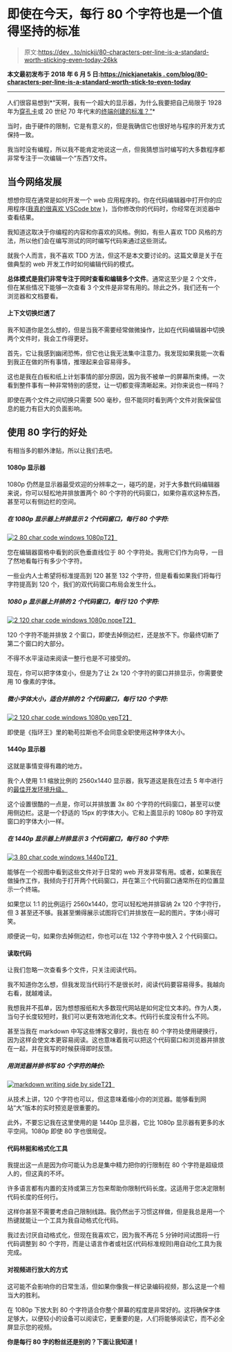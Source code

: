 # 即使在今天，每行 80 个字符也是一个值得坚持的标准

> 原文:[https://dev . to/nickjj/80-characters-per-line-is-a-standard-worth-sticking-even-today-26kk](https://dev.to/nickjj/80-characters-per-line-is-a-standard-worth-sticking-to-even-today-26kk)

**本文最初发布于 2018 年 6 月 5 日:[https://nickjanetakis . com/blog/80-characters-per-line-is-a-standard-worth-stick-to-even-today](https://nickjanetakis.com/blog/80-characters-per-line-is-a-standard-worth-sticking-to-even-today)**

* * *

人们很容易想到*“天啊，我有一个超大的显示器，为什么我要把自己局限于 1928 年为[穿孔卡](https://softwareengineering.stackexchange.com/a/148729)或 20 世纪 70 年代末的[终端创建的标准？”](https://en.wikipedia.org/wiki/VT100)*

当时，由于硬件的限制，它是有意义的，但是我确信它也很好地与程序的开发方式保持一致。

我当时没有编程，所以我不能肯定地说这一点，但我猜想当时编写的大多数程序都非常专注于一次编辑一个“东西”/文件。

## [](#current-day-web-development)当今网络发展

想想你现在通常是如何开发一个 web 应用程序的。你在代码编辑器中打开你的应用程序([我真的很喜欢 VSCode btw](https://nickjanetakis.com/blog/switching-to-vscode-from-sublime-text) )，当你修改你的代码时，你经常在浏览器中查看结果。

我知道这取决于你编程的内容和你喜欢的风格。例如，有些人喜欢 TDD 风格的方法，所以他们会在编写测试的同时编写代码来通过这些测试。

就我个人而言，我不喜欢 TDD 方法，但这不是本文要讨论的。这篇文章是关于在做典型的 web 开发工作时如何编辑代码的模式。

**总体模式是我们非常专注于同时查看和编辑多个文件**。通常这至少是 2 个文件，但在某些情况下能够一次查看 3 个文件是非常有用的。除此之外，我们还有一个浏览器和文档要看。

#### [](#context-switching-sucks)上下文切换烂透了

我不知道你是怎么想的，但是当我不需要经常做微操作，比如在代码编辑器中切换两个文件时，我会工作得更好。

首先，它让我感到幽闭恐怖，但它也让我无法集中注意力。我发现如果我能一次看到我正在做的所有事情，推理起来会容易得多。

这也是我在白板和纸上计划事情的部分原因，因为我不被单一的屏幕所束缚。一次看到整件事有一种非常特别的感觉，让一切都变得清晰起来。对你来说也一样吗？

即使在两个文件之间切换只需要 500 毫秒，但不能同时看到两个文件对我保留信息的能力有巨大的负面影响。

## [](#benefits-of-using-80-character-lines)使用 80 字行的好处

有相当多的额外津贴，所以让我们去吧。

#### [](#1080p-monitors)1080p 显示器

1080p 仍然是显示器最受欢迎的分辨率之一，碰巧的是，对于大多数代码编辑器来说，你可以轻松地并排放置两个 80 个字符的代码窗口，如果你喜欢这种东西，甚至可以有侧边栏的空间。

##### [](#2-code-windows-side-by-side-on-a-1080p-monitor-at-80-character-lines)在 1080p 显示器上并排显示 2 个代码窗口，每行 80 个字符:

[![2 80 char code windows 1080p](../Images/c8b281139b64cb19a89d57b7a02dd75d.png)T2】](https://res.cloudinary.com/practicaldev/image/fetch/s---QmeXVPD--/c_limit%2Cf_auto%2Cfl_progressive%2Cq_auto%2Cw_880/https://nickjanetakis.com/assets/blog/1080p-80-characters-2-windows-15px-63a84727eb64ae7208699728a54cbf15a66f089f1d283dfb33dfa13b07e0c378.jpg)

您在编辑器窗格中看到的灰色垂直线位于 80 个字符处。我用它们作为向导，一目了然地看每行有多少个字符。

一些业内人士希望将标准提高到 120 甚至 132 个字符，但是看看如果我们将每行字符提高到 120 个，我们的双代码窗口布局会发生什么。

##### 1080 p 显示器上并排的 2 个代码窗口，每行 120 个字符:

[![2 120 char code windows 1080p nope](../Images/3a7fe39311e2a288cca6a2eafe72614c.png)T2】](https://res.cloudinary.com/practicaldev/image/fetch/s--L3J0FthH--/c_limit%2Cf_auto%2Cfl_progressive%2Cq_auto%2Cw_880/https://nickjanetakis.com/assets/blog/1080p-120-characters-2-windows-15px-22a0be3eac0b8df3aead904e13a3dbdcc7dbdddbe4471f4560a44bd5bdd38bd2.jpg)

120 个字符不能并排放 2 个窗口，即使去掉侧边栏，还是放不下。你最终切断了第二个窗口的大部分。

不得不水平滚动来阅读一整行也是不可接受的。

现在，你可以把字体变小，但是为了让 2x 120 个字符的窗口并排显示，你需要使用 10 像素的字体。

##### [](#microscopic-font-size-to-fit-2-code-windows-side-by-side-at-120-character-lines)微小字体大小，适合并排的 2 个代码窗口，每行 120 个字符:

[![2 120 char code windows 1080p yep](../Images/b86120cf7e8b9eef43b8021245cf8e1d.png)T2】](https://res.cloudinary.com/practicaldev/image/fetch/s--EZnFLus9--/c_limit%2Cf_auto%2Cfl_progressive%2Cq_auto%2Cw_880/https://nickjanetakis.com/assets/blog/1080p-120-characters-2-windows-10px-3e16e8f8fa96ce0718687b2e723b82d960f8e8b90a58c1146287a6c6a52b5620.jpg)

即使是《指环王》里的勒苟拉斯也不会同意全职使用这种字体大小。

#### [](#1440p-monitors)1440p 显示器

这就是事情变得有趣的地方。

我个人使用 1:1 缩放比例的 2560x1440 显示器，我写道这是我在过去 5 年中进行的[最佳开发环境升级。](https://nickjanetakis.com/blog/how-to-pick-a-good-monitor-for-software-development)

这个设置很酷的一点是，你可以并排放置 3x 80 个字符的代码窗口，甚至可以使用侧边栏。这是一个舒适的 15px 的字体大小。它和上面显示的 1080p 80 字符双窗口的字体大小一样。

##### [](#3-code-windows-side-by-side-on-a-1440p-monitor-at-80-character-lines)在 1440p 显示器上并排显示 3 个代码窗口，每行 80 个字符:

[![3 80 char code windows 1440p](../Images/b9d6a414d3e03d5448e003f46e14855f.png)T2】](https://res.cloudinary.com/practicaldev/image/fetch/s--T9p5Hoh6--/c_limit%2Cf_auto%2Cfl_progressive%2Cq_auto%2Cw_880/https://nickjanetakis.com/assets/blog/1440p-80-characters-2-windows-15px-7b559274e488a38cbc878040ec0493d8fba7dff15c11c38ef5cf337fb4650770.jpg)

能够在一个视图中看到这些文件对于日常的 web 开发非常有用。或者，如果我在做操作工作，我倾向于打开两个代码窗口，并在第三个代码窗口通常所在的位置显示一个终端。

如果您以 1:1 的比例运行 2560x1440，您可以轻松地并排容纳 2x 120 个字符行，但 3 甚至还不够。我甚至懒得展示试图将它们并排放在一起的图片。字体小得可笑。

顺便说一句，如果你去掉侧边栏，你也可以在 132 个字符中放入 2 个代码窗口。

#### [](#reading-code)读取代码

让我们忽略一次查看多个文件，只关注阅读代码。

我不知道你怎么想，但我发现当代码行不是很长时，阅读代码要容易得多。我越向右看，就越难读。

我想我并不孤单，因为想想报纸和大多数现代网站是如何定位文本的。作为人类，当句子长度较短时，我们可以更有效地消化文本。代码行长度没有什么不同。

甚至当我在 markdown 中写这些博客文章时，我也在 80 个字符处使用硬换行，因为这样会使文本更容易阅读。这也意味着我可以把这个代码窗口和浏览器并排放在一起，并在我写的时候获得即时反馈。

##### [](#writing-markdown-at-80-characters-with-a-browser-side-by-side)用浏览器并排书写 80 个字符的降价:

[![markdown writing side by side](../Images/7e8e0f8898e2548e7a77d9d85705c5e7.png)T2】](https://res.cloudinary.com/practicaldev/image/fetch/s--pldfxucE--/c_limit%2Cf_auto%2Cfl_progressive%2Cq_auto%2Cw_880/https://nickjanetakis.com/assets/blog/1440p-80-characters-live-preview-b2c87aa83137ab662955a41027f41dfea226b09f1a08228512364237977ceea0.jpg)

从技术上讲，120 个字符也可以，但这意味着缩小你的浏览器。能够看到网站“大”版本的实时预览是很重要的。

此外，不要忘记我在这里使用的是 1440p 显示器，它比 1080p 显示器有更多的水平空间。1080p 即使 80 字也很局促。

#### [](#code-linting-and-formatting-tools)代码林挺和格式化工具

我提出这一点是因为你可能认为总是集中精力把你的行限制在 80 个字符是超级烦人的，但这真的不坏。

许多语言都有内置的支持或第三方包来帮助你限制代码长度。这适用于您决定限制代码长度的任何行。

这样你甚至不需要考虑自己限制线路。我仍然出于习惯这样做，但是我总是用一个热键就能让一个工具为我自动格式化代码。

我过去讨厌自动格式化，但现在我喜欢它，因为我不再花 5 分钟时间试图将一行代码调整到 80 个字符，而是让语言作者或社区(代码标准规则)用自动化工具为我完成。

#### [](#zooming-way-in-for-videos)对视频进行放大的方式

这可能不会影响你的日常生活，但如果你像我一样记录编码视频，那么这是一个相当大的胜利。

在 1080p 下放大到 80 个字符适合你整个屏幕的程度是非常好的。这将确保字体足够大，以便较小的设备可以阅读它，更重要的是，人们将能够阅读它，而不必全屏显示您的视频。

**你是每行 80 字的粉丝还是别的？下面让我知道！**